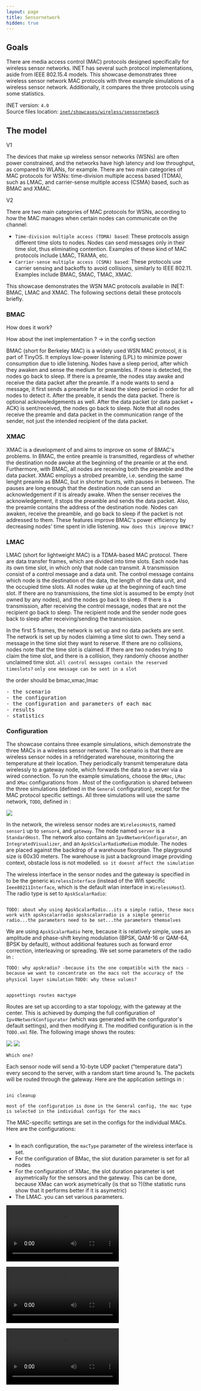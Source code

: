 ```yaml
---
layout: page
title: Sensornetwork
hidden: true
---
```


## Goals

<!-- INET has support for simulating wireless sensor networks. The devices that make up wireless sensor networks are often power constrained, with low latency and throughput, as compared to WLANs.
There are medium access control (MAC) protocols specifically designed for wireless sensor networks.

INET contains several MAC models which are designed for wireless sensor networks.

<pre>
- INET can be used to simulate wireless sensor networks
- There are macs for that purpose

- About the macs
- The config
- Results
- Then some statistics -->

There are media access control (MAC) protocols designed specifically for wireless sensor networks. INET has several such protocol implementations, aside from IEEE 802.15.4 models. This showcase demonstrates three wireless sensor network MAC protocols with three example simulations of a wireless sensor network. Additionally, it compares the three protocols using some statistics.

INET version: `4.0`<br>
Source files location: <a href="https://github.com/inet-framework/inet-showcases/tree/master/wireless/sensornetwork" target="_blank">`inet/showcases/wireless/sensornetwork`</a>

## The model

V1

The devices that make up wireless sensor networks (WSNs) are often power constrained, and the networks have high latency and low throughput, as compared to WLANs, for example. There are two main categories of MAC protocols for WSNs: time-division multiple access based (TDMA), such as LMAC, and carrier-sense multiple access (CSMA) based, such as BMAC and XMAC.

V2

There are two main categories of MAC protocols for WSNs, according to how the MAC manages when certain nodes can communicate on the channel:

- `Time-division multiple access (TDMA) based`: These protocols assign different time slots to nodes. Nodes can send messages only in their time slot, thus eliminating contention. Examples of these kind of MAC protocols include LMAC, TRAMA, etc.
- `Carrier-sense multiple access (CSMA) based`: These protocols use carrier sensing and backoffs to avoid collisions, similarly to IEEE 802.11. Examples include BMAC, SMAC, TMAC, XMAC.

This showcase demonstrates the WSN MAC protocols available in INET: BMAC, LMAC and XMAC. The following sections detail these protocols briefly.

### BMAC

How does it work?

How about the inet implementation ? -> in the config section

BMAC (short for Berkeley MAC) is a widely used WSN MAC protocol, it is part of TinyOS. It employs low-power listening (LPL) to minimize power consumption due to idle listening. Nodes have a sleep period, after which they awaken and sense the medium for preambles. If none is detected, the nodes go back to sleep. If there is a preamle, the nodes stay awake and receive the data packet after the preamle. If a node wants to send a message, it first sends a preamle for at least the sleep period in order for all nodes to detect it.
After the preable, it sends the data packet. There is optional acknowledgements as well. After the data packet (or data packet + ACK) is sent/received, the nodes go back to sleep. Note that all nodes receive the preamle and data packet in the communication range of the sender, not just the intended recipient of the data packet.

### XMAC

XMAC is a development of and aims to improve on some of BMAC's problems. In BMAC, the entire preamle is transmitted, regardless of whether the destination node awoke at the beginning of the preamle or at the end. Furthermore, with BMAC, all nodes are receiving both the preamble and the data packet. XMAC employs a strobed preamble, i.e. sending the same lenght preamle as BMAC, but in shorter bursts, with pauses in between. The pauses are long enough that the destination node can send an acknowledgement if it is already awake.
When the senser receives the acknowledgement, it stops the preamble and sends the data packet. Also, the preamle contains the address of the destination node. Nodes can awaken, receive the preamble, and go back to sleep if the packet is not addressed to them.
These features improve BMAC's power efficiency by decreasing nodes' time spent in idle listening.
`How does this improve BMAC?`

### LMAC

LMAC (short for lightweight MAC) is a TDMA-based MAC protocol. There are data transfer frames, which are divided into time slots. Each node has its own time slot, in which only that node can transmit. A transmission consist of a control message and a data unit. The control message contains which node is the destination of the data, the length of the data unit, and the occupied time slots. All nodes wake up at the beginning of each time slot. If there are no transmissions, the time slot is assumed to be empty (not owned by any nodes), and the nodes go back to sleep. If there is a transmission, after receiving the control message, nodes that are not the recipient go back to sleep. The recipient node and the sender node goes back to sleep after receiving/sending the transmission.

In the first 5 frames, the network is set up and no data packets are sent. The network is set up by nodes claiming a time slot to own. They send a message in the time slot they want to reserve. If there are no collisions, nodes note that the time slot is claimed. If there are two nodes trying to claim the time slot, and there is a collision, they randomly choose another unclaimed time slot.
`all control messages contain the reserved timeslots?`
`only one message can be sent in a slot`

the order should be bmac,xmac,lmac

<pre>
- the scenario
- the configuration
- the configuration and parameters of each mac
- results
- statistics
</pre>

### Configuration

The showcase contains three example simulations, which demonstrate the three MACs in a wireless sensor network. The scenario is that there are wireless sensor nodes in a refridgerated warehouse, monitoring the temperature at their location. They periodically transmit temperature data wirelessly to a gateway node, which forwards the data to a server via a wired connection.
To run the example simulations, choose the `BMac`, `LMac` and `XMac` configurations from <a srcFile="wireless/sensornetwork/omnetpp.ini"/>.
Most of the configuration is shared between the three simulations (defined in the `General` configuration), except for the MAC protocol specific settings.
All three simulations will use the same network, `TODO`, defined in <a srcFile="wireless/sensornetwork/SensorNetworkShowcase.ned"/>:

<img class="screen" src="network.png">

In the network, the wireless sensor nodes are `WirelessHost`s, named `sensor1` up to `sensor4`, and `gateway`. The node named `server` is a `StandardHost`. The network also contains an `Ipv4NetworkConfigurator`, an `IntegratedVisualizer`, and an `ApskScalarRadioMedium` module. The nodes are placed against the backdrop of a warehouse floorplan. The playground size is 60x30 meters. The warehouse is just a background image providing context, obstacle loss is not modelled.
`so it doesnt affect the simulation`

The wireless interface in the sensor nodes and the gateway is specified in <a srcFile="wireless/sensornetwork/omnetpp.ini"/> to be the generic `WirelessInterface` (instead of the Wifi specific `Ieee80211Interface`, which is the default wlan interface in `WirelessHost`). The radio type is set to `ApskScalarRadio`:

<pre class="include" src="omnetpp.ini" from="typename" upto="radioType"></pre>

`TODO: about why using ApskScalarRadio...its a simple radio, these macs work with apskscalarradio
apskscalarradio is a simple generic radio...the parameters need to be set...the parameters themselves`

We are using `ApskScalarRadio` here, because it is relatively simple, uses an amplitude and phase-shift keying modulation (BPSK, QAM-16 or QAM-64, BPSK by default), without additional features such as forward error correction, interleaving or spreading. We set some parameters of the radio in <a srcFile="wireless/sensornetwork/omnetpp.ini"/>:

`TODO: why apskradio? -because its the one compatible with the macs - because we want to concentrate on the macs not the accuracy of the physical layer simulation`
`TODO: why these values?`

<pre class="include" src="omnetpp.ini" from="carrierFrequency" upto="snirThreshold"></pre>

`appsettings routes mactype`

Routes are set up according to a star topology, with the gateway at the center. This is achieved by dumping the full configuration of `Ipv4NetworkConfigurator` (which was generated with the configurator's default settings), and then modifying it. The modified configuration is in the `TODO.xml` file. The following image shows the routes:

<img class="screen" src="routes.png" style="max-width: 80%;">

<img class="screen" src="routes2.png">

`Which one?`

Each sensor node will send a 10-byte UDP packet ("temperature data") every second to the server,
with a random start time around 1s. The packets will be routed through the gateway. Here are the application settings in <a srcFile="wireless/sensornetwork/omnetpp.ini"/>:

<pre class="include" src="omnetpp.ini" from="numApps" upto="localPort"></pre>


`ini cleanup`

`most of the configuration is done in the General config, the mac type is selected in the individual configs for the macs`

The MAC-specific settings are set in the configs for the individual MACs. Here are the configurations:

<pre class="include" src="omnetpp.ini" from="SensorNetwork2BMacWarehouse" upto="reservedMobileSlots"></pre>

- In each configuration, the `macType` parameter of the wireless interface is set.
- For the configuration of BMac, the slot duration parameter is set for all nodes
- For the configuration of XMac, the slot duration parameter is set asymetrically for the sensors and the gateway. This can be done, because XMac can work asymetrically (is that so ?)(the statistic runs show that it performs better if it is asymetric)
- The LMAC. you can set various parameters.

<p>
<video autoplay loop controls onclick="this.paused ? this.play() : this.pause();" src="XMac2.mp4"></video>
</p>
<!--internal video recording, zoom 20.28, animation speed none, playback speed 1.698, normal run, crop 50 50 130 130-->

<p>
<video autoplay loop controls onclick="this.paused ? this.play() : this.pause();" src="BMac2.mp4"></video>
</p>
<!--internal video recording, zoom 20.28, animation speed none, playback speed 1.698, normal run, crop 50 50 130 130-->

<p>
<video autoplay loop controls onclick="this.paused ? this.play() : this.pause();" src="LMac5.mp4"></video>
</p>
<!--internal video recording, zoom 20.28, animation speed none, playback speed 1.698, normal run, crop 50 50 130 130-->
